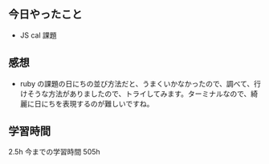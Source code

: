 ## 今日やったこと

- JS cal 課題

## 感想

- ruby の課題の日にちの並び方法だと、うまくいかなかったので、調べて、行けそうな方法がありましたので、トライしてみます。ターミナルなので、綺麗に日にちを表現するのが難しいですね。

## 学習時間

2.5h
今までの学習時間 505h
